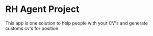 # RH Agent Project

This app is one solution to help people with your CV's and generate customs cv's for position.